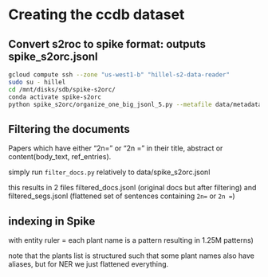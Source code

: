 
# Creating the ccdb dataset

## Convert s2roc to spike format: outputs spike_s2orc.jsonl

```bash
gcloud compute ssh --zone "us-west1-b" "hillel-s2-data-reader"
sudo su - hillel 
cd /mnt/disks/sdb/spike-s2orc/ 
conda activate spike-s2orc 
python spike_s2orc/organize_one_big_jsonl_5.py --metafile data/metadata.jsonl --citesfile data/citing_paper_id_num_cites.json --authorsfile data/paper_id_to_authors.json --jsondir data/jsons/ --outfile data/spike_s2orc.jsonl > out.txt 2>&1
```

## Filtering the documents

Papers which have either “2n=” or “2n =” in their title, abstract or content(body_text, ref_entries).

simply run `filter_docs.py` relatively to data/spike_s2orc.jsonl

this results in 2 files filtered_docs.jsonl (original docs but after filtering) and filtered_segs.jsonl (flattened set of sentences containing `2n=` or `2n =`)

##  indexing in Spike

with entity ruler = each plant name is a pattern resulting in 1.25M patterns)

note that the plants list is structured such that some plant names also have aliases, but for NER we just flattened everything.

